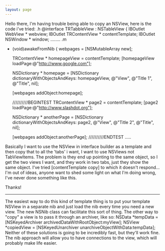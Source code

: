 ```yaml
---
layout: page
---
```


Hello there, I'm having trouble being able to copy an NSView, here is the code i've tried:
 .h
 @interface TRTabbleView : NSTableView
 {
 	IBOutlet WebView * webview;
 	IBOutlet TRContentView * contentTemplate;
 	IBOutlet NSWindow * window;
 ........
 .m
 - (void)awakeFromNib {
 	webpages = [NSMutableArray new];
 	
 	TRContentView * homepageView = contentTemplate;
 	[homepageView loadPage:@"http://www.google.com"];
 	
 	NSDictionary * homepage = [NSDictionary dictionaryWithObjectsAndKeys:
 		homepageView, @"View",
 		@"Title 1", @"Title",
 		nil];
 	
 	[webpages addObject:homepage];
 	
 	//////////BEGINTEST
 	TRContentView * page2 = contentTemplate;
 	[page2 loadPage:@"http://www.slashdot.org"];
 	
 	NSDictionary * anotherPage = [NSDictionary dictionaryWithObjectsAndKeys:
 		page2, @"View",
 		@"Title 2", @"Title",
 		nil];
 	
 	[webpages addObject:anotherPage];
 	//////////ENDTEST
 .....

Basically I want to use the NSView in interface builder as a template and then copy that to all the 'tabs' i want, I want to use NSViews not TabViewItems. The problem is they end up pointing to the same object, so I get the two views I want, and they work in two tabs, just they show the same object. I've tried [contentTemplate copy] to which it doesn't respond...  I'm out of ideas, anyone want to shed some light on what I'm doing wrong, I've never done something like this.

Thanks!

----

The easiest way to do this kind of template thing is to put your template NSView in a separate nib and just load the nib every time you need a new view. The new NSNib class can facilitate this sort of thing. The other way to "copy" a view is to pass it through an archiver, like so:
 NSData *tempData = [NSKeyedArchiver archivedDataWithRootObject:myView];
 NSView *copiedView = [NSKeyedUnarchiver unarchiveObjectWithData:tempData];
Neither of these solutions is going to be incredibly fast, but they'll work fine. The nib approach will allow you to have connections to the view, which will probably make life easier.
